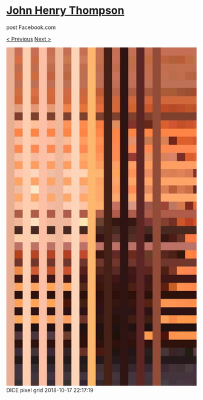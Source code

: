 # [John Henry Thompson](../README.md)
post Facebook.com

[< Previous](2018-10-19-1.md) [Next >](2018-10-17-2.md)

[![](../media/2018-10-17/Timeline-Photos-DICE-pixel-grid.jpg)](../README.md)
DICE pixel grid
2018-10-17 22:17:19